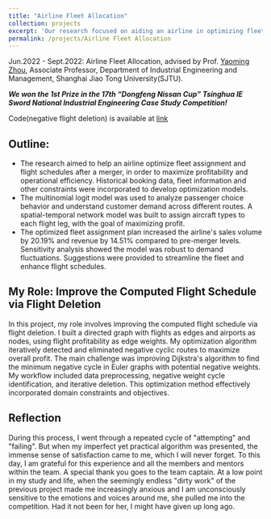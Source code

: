 ```yaml
---
title: "Airline Fleet Allocation"
collection: projects
excerpt: 'Our research focused on aiding an airline in optimizing fleet assignment and flight schedules, ultimately winning the 1st Prize in the 17th "Dongfeng Nissan Cup" Tsinghua IE Sword National Industrial Engineering Case Study Competition.'
permalink: /projects/Airline Fleet Allocation
---
```


Jun.2022 - Sept.2022: Airline Fleet Allocation, advised by Prof. [Yaoming Zhou](https://me.sjtu.edu.cn/teacher_directory1/zhouyaoming.html), Associate Professor, Department of Industrial Engineering and Management, Shanghai Jiao Tong University(SJTU).

**_We won the 1st Prize in the 17th “Dongfeng Nissan Cup” Tsinghua IE Sword National Industrial Engineering Case Study Competition!_**

Code(negative flight deletion) is available at [link](https://github.com/Ytang520/Airline_Fleet_Allocation-for_unprofitable_flight_deletion)


## Outline:
- The research aimed to help an airline optimize fleet assignment and flight schedules after a merger, in order to maximize profitability and operational efficiency. Historical booking data, fleet information and other constraints were incorporated to develop optimization models. 
- The multinomial logit model was used to analyze passenger choice behavior and understand customer demand across different routes. A spatial-temporal network model was built to assign aircraft types to each flight leg, with the goal of maximizing profit. 
- The optimized fleet assignment plan increased the airline's sales volume by 20.19% and revenue by 14.51% compared to pre-merger levels. Sensitivity analysis showed the model was robust to demand fluctuations. Suggestions were provided to streamline the fleet and enhance flight schedules.

## My Role: Improve the Computed Flight Schedule via Flight Deletion

In this project, my role involves improving the computed flight schedule via flight deletion. I built a directed graph with flights as edges and airports as nodes, using flight profitability as edge weights. My optimization algorithm iteratively detected and eliminated negative cyclic routes to maximize overall profit. The main challenge was improving Dijkstra's algorithm to find the minimum negative cycle in Euler graphs with potential negative weights. My workflow included data preprocessing, negative weight cycle identification, and iterative deletion. This optimization method effectively incorporated domain constraints and objectives.


## Reflection

During this process, I went through a repeated cycle of "attempting" and "failing". But when my imperfect yet practical algorithm was presented, the immense sense of satisfaction came to me, which I will never forget. To this day, I am grateful for this experience and all the members and mentors within the team. A special thank you goes to the team captain. At a low point in my study and life, when the seemingly endless "dirty work" of the previous project made me increasingly anxious and I am unconsciously sensitive to the emotions and voices around me, she pulled me into the competition. Had it not been for her, I might have given up long ago.
